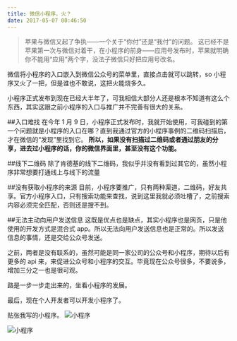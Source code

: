 ```yaml
---
title: 微信小程序，火？
date: 2017-05-07 00:46:50
---
```


> 苹果与微信又起了争执——一个关于“你付”还是“我付”的问题。
> 这已经不是苹果第一次与微信对着干，在小程序的前身——应用号发布时，苹果就明确你不能用“应用”两个字，没法子微信只好把应用号改名。

微信将小程序的入口嵌入到微信公众号的菜单里，直接点击就可以跳转，so 小程序又火了一把，但是谁也不敢说，这把火能烧多久。

小程序正式发布到现在已经大半年了，可我相信大部分人还是根本不知道有这么个东西，其实这跟之前小程序的入口与推广并不完善有很大的关系。

##入口难找
在今年 1 月 9 日，小程序正式发布时，我就开始使用，可我碰到的第一个问题就是小程序的入口在哪？直到我通过官方的小程序事例的二维码扫描后，才在微信的“发现”里找到它。
**所以，如果没有扫描过二维码或者通过朋友的分享，进去过小程序的话，你的微信界面里，甚至没有这个功能。**

##线下二维码
除了肯德基的线下二维码，我似乎并没有看到过其它的，虽然小程序非常想要打通线上与线下的流量

##没有获取小程序的来源
目前，小程序要推广，只有两种渠道，二维码，好友共享。官方小程序入口，只有搜索功能来查找，说到这里我就必须吐槽了，之前搜索内容必须完全匹配，否则还是搜不到。

##无法主动向用户发送信息
这既是优点也是缺点，其实小程序也是网页，只是他使用的开发方式是混合式 app。所以无法向用户发送信息也是正常的。所以发送信息的事情，还是交给公众号发送。

之前，两者是没有联系的，虽然可能是同一家公司的公众号和小程序，期待以后有更多的 api 来，来促进公众号和小程序的交互。毕竟现在公众号很多，不要说多，增加三分之一也是很可观。

路是一步一步走出来的，坐看小程序的发展。

最后，现在个人开发者可以开发小程序了。

贴张我写的小程序。
![小程序](http://upload-images.jianshu.io/upload_images/912092-0e74d32cf1aa0b6d.jpg)

![小程序](http://upload-images.jianshu.io/upload_images/912092-e93ac2abf4908f82.jpg)
